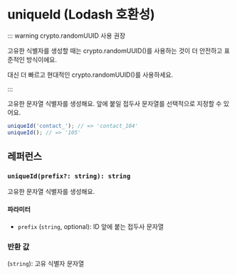 # uniqueId (Lodash 호환성)

::: warning crypto.randomUUID 사용 권장

고유한 식별자를 생성할 때는 crypto.randomUUID()를 사용하는 것이 더 안전하고 표준적인 방식이에요.

대신 더 빠르고 현대적인 crypto.randomUUID()를 사용하세요.

:::

고유한 문자열 식별자를 생성해요. 앞에 붙일 접두사 문자열를 선택적으로 지정할 수 있어요.

```typescript
uniqueId('contact_'); // => 'contact_104'
uniqueId(); // => '105'
```

## 레퍼런스

### `uniqueId(prefix?: string): string`

고유한 문자열 식별자를 생성해요.

#### 파라미터

- `prefix` (`string`, optional): ID 앞에 붙는 접두사 문자열

### 반환 값

(`string`): 고유 식별자 문자열
